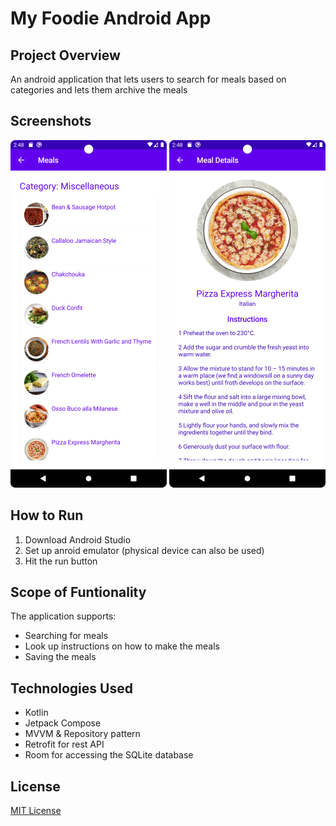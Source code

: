 # My Foodie Android App

## Project Overview

An android application that lets users to search for meals based on categories and lets them archive the meals

## Screenshots
<img src="screenshots/meals.png"> <img src="screenshots/details.png">

## How to Run

1. Download Android Studio
2. Set up anroid emulator (physical device can also be used)
3. Hit the run button

## Scope of Funtionality

The application supports:

- Searching for meals
- Look up instructions on how to make the meals
- Saving the meals 

## Technologies Used
- Kotlin
- Jetpack Compose
- MVVM & Repository pattern
- Retrofit for rest API
- Room for accessing the SQLite database

## License

[MIT License](License)
